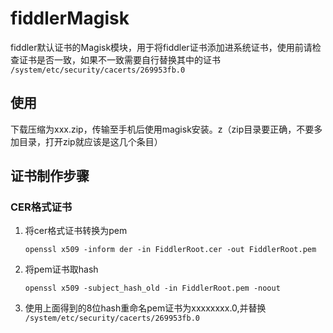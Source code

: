 # fiddlerMagisk
fiddler默认证书的Magisk模块，用于将fiddler证书添加进系统证书，使用前请检查证书是否一致，如果不一致需要自行替换其中的证书 `/system/etc/security/cacerts/269953fb.0`

## 使用

下载压缩为xxx.zip，传输至手机后使用magisk安装。z（zip目录要正确，不要多加目录，打开zip就应该是这几个条目）

## 证书制作步骤
### CER格式证书
1. 将cer格式证书转换为pem 

    `openssl x509 -inform der -in FiddlerRoot.cer -out FiddlerRoot.pem`

2. 将pem证书取hash

    `openssl x509 -subject_hash_old -in FiddlerRoot.pem -noout`

3. 使用上面得到的8位hash重命名pem证书为xxxxxxxx.0,并替换 `/system/etc/security/cacerts/269953fb.0`
